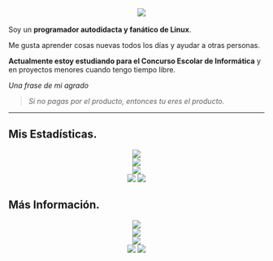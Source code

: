 <div align="center">  
    <img src="https://readme-typing-svg.herokuapp.com?font=Fira+Code&weight=500&size=40&pause=1000&color=00A6ED&center=true&vCenter=true&width=560&height=70&lines=Hello%21+I%27m+Astro☄%21+%F0%9F%91%8B">  
</div>

Soy un **programador autodidacta y fanático de Linux**.

Me gusta aprender cosas nuevas todos los días y ayudar a otras personas.

**Actualmente estoy estudiando para el Concurso Escolar de Informática** y en proyectos menores cuando tengo tiempo libre.


*Una frase de mi agrado*
> *Si no pagas por el producto, entonces tu eres el producto.*
___
## Mis Estadísticas.
<div align="center">  
    <img src="http://github-profile-summary-cards.vercel.app/api/cards/profile-details?username=AstroDev07&theme=github_dark" />  
  </div>


<div align="center">  
    <img src="https://github-readme-stats.vercel.app/api/top-langs/?username=AstroDev07&langs_count=5&theme=github_dark">  
  </div>


<div align="center">  
    <img src="https://github-readme-streak-stats.herokuapp.com?user=AstroDev07&theme=github_dark&hide_border=true" />  
  </div>

<div align="center">  
    <img src="http://github-profile-summary-cards.vercel.app/api/cards/repos-per-language?username=AstroDev07&theme=github_dark" />  
    <img src="http://github-profile-summary-cards.vercel.app/api/cards/most-commit-language?username=AstroDev07&theme=github_dark" />  
  </div>

## Más Información. 

<div align="center">  
    <img src="https://img.shields.io/badge/Tech Stack:-blue" />  
  </div>

<div align="center">  
    <img src="https://skillicons.dev/icons?i=c,cpp,js,html,css,php,express,nodejs,github,bash,linux,git&perline=4" />  
  </div>  

<div align="center">  
    <img src="https://img.shields.io/badge/Follow Me:-blue" />  
  </div>

<div align="center">
<a href="https://dev.to/astrodev07"><img src="https://skillicons.dev/icons?i=devto" /></a>
<a href="https://x.com/astrodev07?t=8v-f2X0NVRwTLCWSPLkzWQ&s=09"><img src="https://skillicons.dev/icons?i=twitter"/>
</div>
